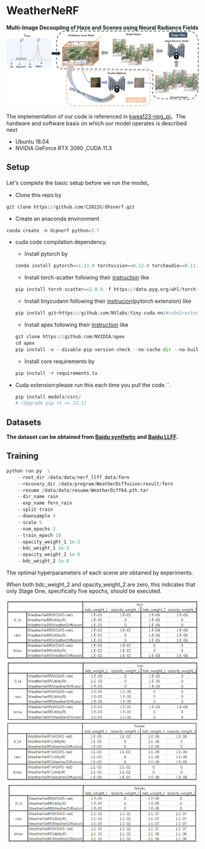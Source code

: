 # WeatherNeRF
**Multi-Image Decoupling of Haze and Scenes using Neural Radiance Fields**
![Overview of our method](https://github.com/C2022G/WeatherNeRF/blob/main/readme/2.png)

The implementation of our code is referenced in [kwea123-npg_pl](https://github.com/kwea123/ngp_pl)。The hardware and software basis on which our model operates is described next
 - Ubuntu 18.04
 -  NVIDIA GeForce RTX 3090 ,CUDA 11.3


## Setup
Let's complete the basic setup before we run the model。

 
+ Clone this repo by
```python
git clone https://github.com/C2022G/dhsnerf.git
```
+  Create an anaconda environment
```python
conda create -n dcpnerf python=3.7
``` 
+ cuda code compilation dependency.
	- Install pytorch by
	```python
	conda install pytorch==1.11.0 torchvision==0.12.0 torchaudio==0.11.0 cudatoolkit=11.3 -c pytorch
	```
	- Install torch-scatter following their [instruction](https://github.com/rusty1s/pytorch_scatter#installation) like
	```python
	pip install torch-scatter==2.0.9 -f https://data.pyg.org/whl/torch-1.11.0+cu113.html
	```
	- Install tinycudann following their [instrucion](https://github.com/NVlabs/tiny-cuda-nn#pytorch-extension)(pytorch extension) like
	```python
	pip install git+https://github.com/NVlabs/tiny-cuda-nn/#subdirectory=bindings/torch
	```
	- Install apex following their [instruction](https://github.com/NVIDIA/apex#linux) like
	```python
	git clone https://github.com/NVIDIA/apex 
	cd apex 
	pip install -v --disable-pip-version-check --no-cache-dir --no-build-isolation --config-settings "--build-option=--cpp_ext" --config-settings "--build-option=--cuda_ext" ./
	```
	- Install core requirements by
	```python
	pip install -r requirements.tx
	```
  
+ Cuda extension:please run this each time you pull the code.``.
 	```python
	pip install models/csrc/
	# (Upgrade pip to >= 22.1)
	```
  
## Datasets
**The dataset can be obtained from [Baidu synthetic](https://pan.baidu.com/s/1lU6HwSGHKnse1seTR0Kj3Q?pwd=2024) and [Baidu LLFF](https://pan.baidu.com/s/1P-AbrCpwB1aUyP-wSpMXSQ).**

## Training
```python
python run.py  \
	--root_dir /data/data/nerf_llff_data/fern
	--recovery_dir /data/program/WeatherDiffusion/result/fern
	--resume /data/data/resume/WeatherDiff64.pth.tar
	--dir_name rain
	--exp_name fern_rain
	--split train
	--downsample 4
	--scale 5
	--num_epochs 2
	--train_epoch 10
	--opacity_weight_1 1e-2
	--bdc_weight_1 1e-3
	--opacity_weight_2 1e-6
	--bdc_weight_2 1e-6
```

The optimal hyperparameters of each scene are obtained by experiments.

When both bdc_weight_2 and opacity_weight_2 are zero, this indicates that only Stage One, specifically five epochs, should be executed.

![](https://github.com/C2022G/WeatherNeRF/blob/main/readme/table1.png)
![](https://github.com/C2022G/WeatherNeRF/blob/main/readme/table2.png)
![](https://github.com/C2022G/WeatherNeRF/blob/main/readme/table3.png)
![](https://github.com/C2022G/WeatherNeRF/blob/main/readme/table4.png)
